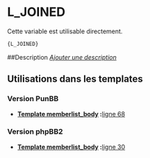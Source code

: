 # L_JOINED


Cette variable est utilisable directement.

```html
{L_JOINED}
```

##Description
[*Ajouter une description*](https://fa-tvars.appspot.com/var/L_JOINED)

## Utilisations dans les templates

### Version PunBB

* __[Template memberlist_body](../tpl/var/punbb/memberlist_body.md#readme) :__[ligne 68](../tpl/src/punbb/memberlist_body.tpl#L68)

### Version phpBB2

* __[Template memberlist_body](../tpl/var/subsilver/memberlist_body.md#readme) :__[ligne 30](../tpl/src/subsilver/memberlist_body.tpl#L30)
